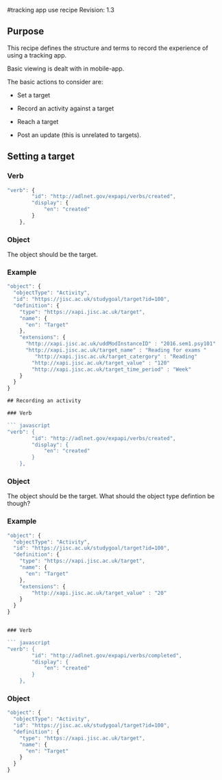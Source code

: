 #tracking app use recipe
Revision: 1.3

## Purpose
This recipe defines the structure and terms to record the experience of using a tracking app. 

Basic viewing is dealt with in mobile-app.

The basic actions to consider are:

* Set a target

* Record an activity against a target

* Reach a target

* Post an update  (this is unrelated to targets).

## Setting a target 

### Verb


``` javascript
"verb": {
        "id": "http://adlnet.gov/expapi/verbs/created",
        "display": {
            "en": "created"
        }
    },
```

### Object

The object should be the target.   

### Example

``` javascript
"object": {
  "objectType": "Activity",
  "id": "https://jisc.ac.uk/studygoal/target?id=100",
  "definition": {
    "type": "https://xapi.jisc.ac.uk/target",
    "name": {
      "en": "Target"
    },
    "extensions": {
      "http://xapi.jisc.ac.uk/uddModInstanceID" : "2016.sem1.psy101"
      "http://xapi.jisc.ac.uk/target_name" : "Reading for exams "
    	 "http://xapi.jisc.ac.uk/target_catergory" : "Reading"
    	"http://xapi.jisc.ac.uk/target_value" : "120"
    	"http://xapi.jisc.ac.uk/target_time_period" : "Week"	
    }
  }
}

## Recording an activity

### Verb

``` javascript
"verb": {
        "id": "http://adlnet.gov/expapi/verbs/created",
        "display": {
            "en": "created"
        }
    },
```

### Object

The object should be the target.  What should the object type defintion be though?   

### Example

``` javascript
"object": {
  "objectType": "Activity",
  "id": "https://jisc.ac.uk/studygoal/target?id=100",
  "definition": {
    "type": "https://xapi.jisc.ac.uk/target",
    "name": {
      "en": "Target"
    },
    "extensions": {
    	"http://xapi.jisc.ac.uk/target_value" : "20"
    }
  }
}


### Verb

``` javascript
"verb": {
        "id": "http://adlnet.gov/expapi/verbs/completed",
        "display": {
            "en": "created"
        }
    },
```

### Object

``` javascript
"object": {
  "objectType": "Activity",
  "id": "https://jisc.ac.uk/studygoal/target?id=100",
  "definition": {
    "type": "https://xapi.jisc.ac.uk/target",
    "name": {
      "en": "Target"
    }
  }
}


